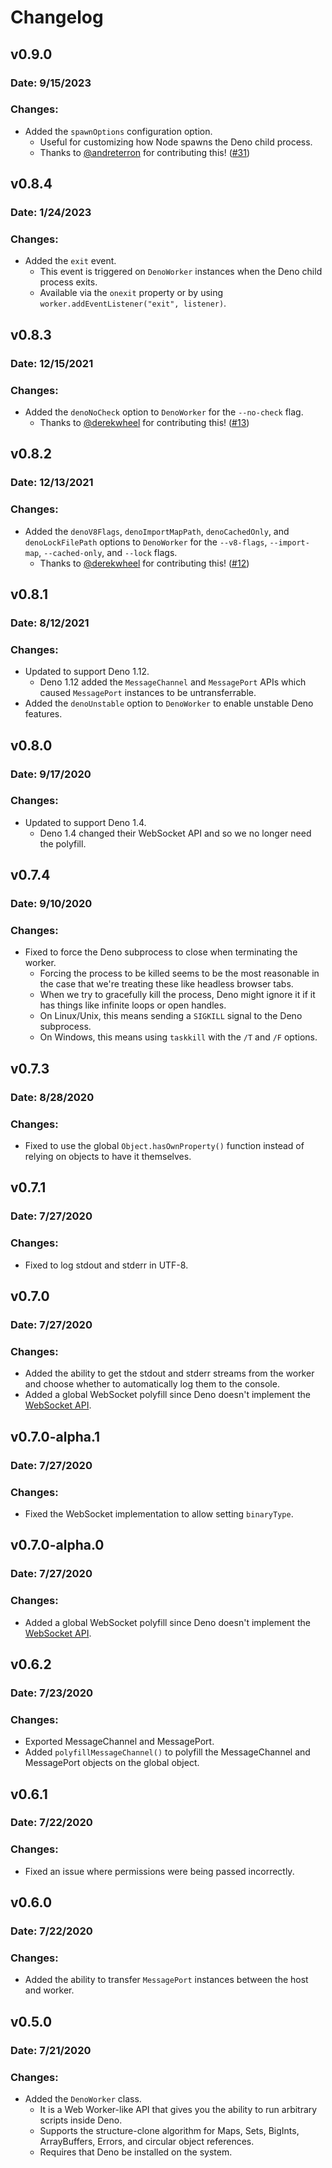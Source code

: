 # Changelog

## v0.9.0

### Date: 9/15/2023

### Changes:

-   Added the `spawnOptions` configuration option.
    -   Useful for customizing how Node spawns the Deno child process.
    -   Thanks to [@andreterron](https://github.com/andreterron) for contributing this! ([#31](https://github.com/casual-simulation/node-deno-vm/pull/31))

## v0.8.4

### Date: 1/24/2023

### Changes:

-   Added the `exit` event.
    -   This event is triggered on `DenoWorker` instances when the Deno child process exits.
    -   Available via the `onexit` property or by using `worker.addEventListener("exit", listener)`.

## v0.8.3

### Date: 12/15/2021

### Changes:

-   Added the `denoNoCheck` option to `DenoWorker` for the `--no-check` flag.
    -   Thanks to [@derekwheel](https://github.com/derekwheel) for contributing this! ([#13](https://github.com/casual-simulation/node-deno-vm/pull/13))

## v0.8.2

### Date: 12/13/2021

### Changes:

-   Added the `denoV8Flags`, `denoImportMapPath`, `denoCachedOnly`, and `denoLockFilePath` options to `DenoWorker` for the `--v8-flags`, `--import-map`, `--cached-only`, and `--lock` flags.
    -   Thanks to [@derekwheel](https://github.com/derekwheel) for contributing this! ([#12](https://github.com/casual-simulation/node-deno-vm/pull/12))

## v0.8.1

### Date: 8/12/2021

### Changes:

-   Updated to support Deno 1.12.
    -   Deno 1.12 added the `MessageChannel` and `MessagePort` APIs which caused `MessagePort` instances to be untransferrable.
-   Added the `denoUnstable` option to `DenoWorker` to enable unstable Deno features.

## v0.8.0

### Date: 9/17/2020

### Changes:

-   Updated to support Deno 1.4.
    -   Deno 1.4 changed their WebSocket API and so we no longer need the polyfill.

## v0.7.4

### Date: 9/10/2020

### Changes:

-   Fixed to force the Deno subprocess to close when terminating the worker.
    -   Forcing the process to be killed seems to be the most reasonable in the case that we're treating these like headless browser tabs.
    -   When we try to gracefully kill the process, Deno might ignore it if it has things like infinite loops or open handles.
    -   On Linux/Unix, this means sending a `SIGKILL` signal to the Deno subprocess.
    -   On Windows, this means using `taskkill` with the `/T` and `/F` options.

## v0.7.3

### Date: 8/28/2020

### Changes:

-   Fixed to use the global `Object.hasOwnProperty()` function instead of relying on objects to have it themselves.

## v0.7.1

### Date: 7/27/2020

### Changes:

-   Fixed to log stdout and stderr in UTF-8.

## v0.7.0

### Date: 7/27/2020

### Changes:

-   Added the ability to get the stdout and stderr streams from the worker and choose whether to automatically log them to the console.
-   Added a global WebSocket polyfill since Deno doesn't implement the [WebSocket API](https://developer.mozilla.org/en-US/docs/Web/API/WebSocket).

## v0.7.0-alpha.1

### Date: 7/27/2020

### Changes:

-   Fixed the WebSocket implementation to allow setting `binaryType`.

## v0.7.0-alpha.0

### Date: 7/27/2020

### Changes:

-   Added a global WebSocket polyfill since Deno doesn't implement the [WebSocket API](https://developer.mozilla.org/en-US/docs/Web/API/WebSocket).

## v0.6.2

### Date: 7/23/2020

### Changes:

-   Exported MessageChannel and MessagePort.
-   Added `polyfillMessageChannel()` to polyfill the MessageChannel and MessagePort objects on the global object.

## v0.6.1

### Date: 7/22/2020

### Changes:

-   Fixed an issue where permissions were being passed incorrectly.

## v0.6.0

### Date: 7/22/2020

### Changes:

-   Added the ability to transfer `MessagePort` instances between the host and worker.

## v0.5.0

### Date: 7/21/2020

### Changes:

-   Added the `DenoWorker` class.
    -   It is a Web Worker-like API that gives you the ability to run arbitrary scripts inside Deno.
    -   Supports the structure-clone algorithm for Maps, Sets, BigInts, ArrayBuffers, Errors, and circular object references.
    -   Requires that Deno be installed on the system.
